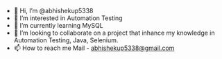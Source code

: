 - 👋 Hi, I’m @abhishekup5338
- 👀 I’m interested in Automation Testing
- 🌱 I’m currently learning MySQL
- 💞️ I’m looking to collaborate on a project that inhance my knowledge in Automation Testing, Java, Selenium.
- 📫 How to reach me Mail - abhishekup5338@gmail.com

<!---
abhishekup5338/abhishekup5338 is a ✨ special ✨ repository because its `README.md` (this file) appears on your GitHub profile.
You can click the Preview link to take a look at your changes.
--->
